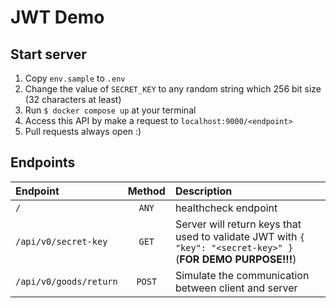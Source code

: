 # JWT Demo

## Start server

1. Copy `env.sample` to `.env`
1. Change the value of `SECRET_KEY` to any random string which 256 bit size (32 characters at least)
1. Run `$ docker compose up` at your terminal
1. Access this API by make a request to `localhost:9000/<endpoint>`
1. Pull requests always open :)

## Endpoints
| Endpoint | Method | Description |
| :--      | :---:  | :---        |
| `/`      | `ANY`  | healthcheck endpoint |
| `/api/v0/secret-key` | `GET` | Server will return keys that used to validate JWT with `{ "key": "<secret-key>" }` <br />(**FOR DEMO PURPOSE!!!**) |
| `/api/v0/goods/return` | `POST` | Simulate the communication between client and server |
